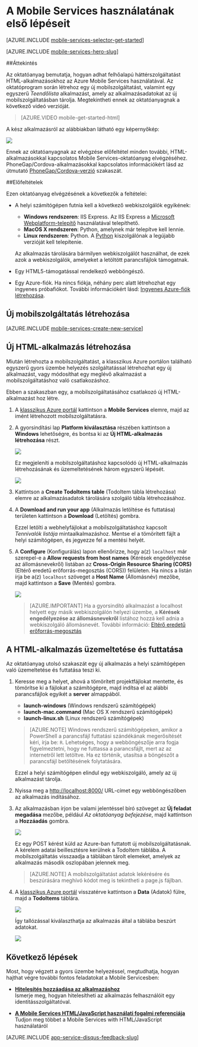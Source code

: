 <properties
    pageTitle="Ismerkedés az Azure Mobile Services for HTML/JavaScript alkalmazásokkal | Microsoft Azure"
    description="Ez az oktatóanyag segítséget nyújt az Azure Mobile Services for HTML-fejlesztések első lépéseiben."
    services="mobile-services"
    documentationCenter=""
    authors="ggailey777"
    manager="dwrede"
    editor=""/>

<tags
    ms.service="mobile-services"
    ms.workload="mobile"
    ms.tgt_pltfrm="mobile-html5"
    ms.devlang="javascript"
    ms.topic="get-started-article" 
    ms.date="07/21/2016"
    ms.author="glenga"/>


# <a name="getting-started"> </a>A Mobile Services használatának első lépéseit

[AZURE.INCLUDE [mobile-services-selector-get-started](../../includes/mobile-services-selector-get-started.md)]
&nbsp;

[AZURE.INCLUDE [mobile-services-hero-slug](../../includes/mobile-services-hero-slug.md)]

##Áttekintés 

Az oktatóanyag bemutatja, hogyan adhat felhőalapú háttérszolgáltatást HTML-alkalmazásokhoz az Azure Mobile Services használatával. Az oktatóprogram során létrehoz egy új mobilszolgáltatást, valamint egy egyszerű *Teendőlista* alkalmazást, amely az alkalmazásadatokat az új mobilszolgáltatásban tárolja. Megtekintheti ennek az oktatóanyagnak a következő videó verzióját. 

> [AZURE.VIDEO mobile-get-started-html]
 
A kész alkalmazásról az alábbiakban látható egy képernyőkép:

![][0]

Ennek az oktatóanyagnak az elvégzése előfeltétel minden további, HTML-alkalmazásokkal kapcsolatos Mobile Services-oktatóanyag elvégzéséhez. PhoneGap/Cordova-alkalmazásokkal kapcsolatos információkért lásd az útmutató [PhoneGap/Cordova-verzió](mobile-services-javascript-backend-phonegap-get-started.md) szakaszát.

##Előfeltételek

Ezen oktatóanyag elvégzésének a következők a feltételei:

+ A helyi számítógépen futnia kell a következő webkiszolgálók egyikének:

    +  **Windows rendszeren**: IIS Express. Az IIS Express a [Microsoft Webplatform-telepítő] használatával telepíthető.
    +  **MacOS X rendszeren**: Python, amelynek már telepítve kell lennie.
    +  **Linux rendszeren**: Python. A [Python] kiszolgálónak a legújabb verzióját kell telepítenie.

    Az alkalmazás tárolására bármilyen webkiszolgálót használhat, de ezek azok a webkiszolgálók, amelyeket a letöltött parancsfájlok támogatnak.  

+ Egy HTML5-támogatással rendelkező webböngésző.
+ Egy Azure-fiók. Ha nincs fiókja, néhány perc alatt létrehozhat egy ingyenes próbafiókot. További információkért lásd: [Ingyenes Azure-fiók létrehozása](https://azure.microsoft.com/pricing/free-trial/?WT.mc_id=A0E0E5C02&amp;returnurl=http%3A%2F%2Fazure.microsoft.com%2Fen-us%2Fdevelop%2Fmobile%2Ftutorials%2Fget-started-html%2F"%20target="_blank). 


## <a name="create-new-service"> </a>Új mobilszolgáltatás létrehozása

[AZURE.INCLUDE [mobile-services-create-new-service](../../includes/mobile-services-create-new-service.md)]

## Új HTML-alkalmazás létrehozása

Miután létrehozta a mobilszolgáltatást, a klasszikus Azure portálon található egyszerű gyors üzembe helyezés szolgáltatással létrehozhat egy új alkalmazást, vagy módosíthat egy meglévő alkalmazást a mobilszolgáltatáshoz való csatlakozáshoz.

Ebben a szakaszban egy, a mobilszolgáltatásához csatlakozó új HTML-alkalmazást hoz létre.

1.  A [klasszikus Azure portál] kattintson a **Mobile Services** elemre, majd az imént létrehozott mobilszolgáltatásra.


2. A gyorsindítási lap **Platform kiválasztása** részében kattintson a **Windows** lehetőségre, és bontsa ki az **Új HTML-alkalmazás létrehozása** részt.

    ![][6]

    Ez megjeleníti a mobilszolgáltatáshoz kapcsolódó új HTML-alkalmazás létrehozásának és üzemeltetésének három egyszerű lépését.

    ![][7]

3. Kattintson a **Create TodoItems table** (TodoItem tábla létrehozása) elemre az alkalmazásadatok tárolására szolgáló tábla létrehozásához.

4. A **Download and run your app** (Alkalmazás letöltése és futtatása) területen kattintson a **Download** (Letöltés) gombra.

    Ezzel letölti a webhelyfájlokat a mobilszolgáltatáshoz kapcsolt _Tennivalók listája_ mintaalkalmazáshoz. Mentse el a tömörített fájlt a helyi számítógépen, és jegyezze fel a mentési helyét.

5. A **Configure** (Konfigurálás) lapon ellenőrizze, hogy a(z) `localhost` már szerepel-e a **Allow requests from host names** (Kérések engedélyezése az állomásnevekről) listában az **Cross-Origin Resource Sharing (CORS)** (Eltérő eredetű erőforrás-megosztás (CORS)) felületen. Ha nincs a listán írja be a(z) `localhost` szöveget a **Host Name** (Állomásnév) mezőbe, majd kattintson a **Save** (Mentés) gombra.

    ![][9]

    > [AZURE.IMPORTANT] Ha a gyorsindító alkalmazást a localhost helyett egy másik webkiszolgálón helyezi üzembe, a **Kérések engedélyezése az állomásnevekről** listához hozzá kell adnia a webkiszolgáló állomásnevét. További információ: [Eltérő eredetű erőforrás-megosztás](http://msdn.microsoft.com/library/windowsazure/dn155871.aspx)

## A HTML-alkalmazás üzemeltetése és futtatása

Az oktatóanyag utolsó szakaszát egy új alkalmazás a helyi számítógépen való üzemeltetése és futtatása teszi ki.

1. Keresse meg a helyet, ahová a tömörített projektfájlokat mentette, és tömörítse ki a fájlokat a számítógépre, majd indítsa el az alábbi parancsfájlok egyikét a **server** almappából.

    + **launch-windows** (Windows rendszerű számítógépek)
    + **launch-mac.command** (Mac OS X rendszerű számítógépek)
    + **launch-linux.sh** (Linux rendszerű számítógépek)

    > [AZURE.NOTE] Windows rendszerű számítógépeken, amikor a PowerShell a parancsfájl futtatási szándékának megerősítését kéri, írja be: `R`. Lehetséges, hogy a webböngészője arra fogja figyelmeztetni, hogy ne futtassa a parancsfájlt, mert az az internetről lett letöltve. Ha ez történik, utasítsa a böngészőt a parancsfájl betöltésének folytatására.

    Ezzel a helyi számítógépen elindul egy webkiszolgáló, amely az új alkalmazást tárolja.

2. Nyissa meg a <a href="http://localhost:8000/" target="_blank">http://localhost:8000/</a> URL-címet egy webböngészőben az alkalmazás indításához.

3. Az alkalmazásban írjon be valami jelentéssel bíró szöveget az **Új feladat megadása** mezőbe, például _Az oktatóanyag befejezése_, majd kattintson a **Hozzáadás** gombra.

    ![][10]

    Ez egy POST kérést küld az Azure-ban futtatott új mobilszolgáltatásnak. A kérelem adatai beillesztésre kerülnek a TodoItem táblába. A mobilszolgáltatás visszaadja a táblában tárolt elemeket, amelyek az alkalmazás második oszlopában jelennek meg.

    > [AZURE.NOTE] A mobilszolgáltatást adatok lekérésére és beszúrására meghívó kódot meg is tekintheti a page.js fájlban.

4. A [klasszikus Azure portál] visszatérve kattintson a **Data** (Adatok) fülre, majd a **TodoItems** táblára.

    ![][11]

    Így tallózással kiválaszthatja az alkalmazás által a táblába beszúrt adatokat.

    ![][12]

## <a name="next-steps"> </a>Következő lépések
Most, hogy végzett a gyors üzembe helyezéssel, megtudhatja, hogyan hajthat végre további fontos feladatokat a Mobile Servicesben:

* **[Hitelesítés hozzáadása az alkalmazáshoz]**  
  Ismerje meg, hogyan hitelesítheti az alkalmazás felhasználóit egy identitásszolgáltatóval.

* **[A Mobile Services HTML/JavaScript használati fogalmi referenciája]**  
  Tudjon meg többet a Mobile Services with HTML/JavaScript használatáról


[AZURE.INCLUDE [app-service-disqus-feedback-slug](../../includes/app-service-disqus-feedback-slug.md)]

<!-- Anchors. -->
[A Mobile Services használatának első lépései]:#getting-started
[Új mobilszolgáltatás létrehozása]:#create-new-service
[A mobilszolgáltatás-példány meghatározása]:#define-mobile-service-instance
[Következő lépések]:#next-steps

<!-- Images. -->
[0]: ./media/mobile-services-html-get-started/mobile-quickstart-completed-html.png

[6]: ./media/mobile-services-html-get-started/mobile-portal-quickstart-html.png
[7]: ./media/mobile-services-html-get-started/mobile-quickstart-steps-html.png

[9]: ./media/mobile-services-html-get-started/mobile-services-set-cors-localhost.png
[10]: ./media/mobile-services-html-get-started/mobile-quickstart-startup-html.png
[11]: ./media/mobile-services-html-get-started/mobile-data-tab.png
[12]: ./media/mobile-services-html-get-started/mobile-data-browse.png


<!-- URLs. -->
[Hitelesítés hozzáadása az alkalmazáshoz]: mobile-services-html-get-started-users.md

[klasszikus Azure portál]: https://manage.windowsazure.com/
[Microsoft Webplatform-telepítő]:  http://go.microsoft.com/fwlink/p/?LinkId=286333
[Python]: http://go.microsoft.com/fwlink/p/?LinkId=286342
[A Mobile Services HTML/JavaScript használati fogalmi referenciája]: mobile-services-html-how-to-use-client-library.md
[Eltérő eredetű erőforrások megosztása]: http://msdn.microsoft.com/library/azure/dn155871.aspx
 



<!--HONumber=sep16_HO1-->


